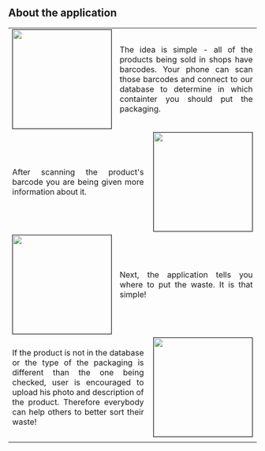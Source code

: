 <div>
  <h2>About the application</h2>
  <style type="text/css">
table {
  border:0px solid black;
}
</style>
  <table style="width:100%">
  <tr>
    <td><img src="/assets/1.png" width="200px" border="1px"></td>
    <td colspan="2"><p align=" justify">The idea is simple - all of the products being sold in shops have barcodes. Your phone can scan those barcodes and connect to our database to determine in which containter you should put the packaging.</p></td> 
  </tr>
  <tr>
    <td colspan="2"><p align=" justify">After scanning the product's barcode you are being given more information about it. </p></td>
    <td><img src="/assets/2.png" width="200px" border="1px" align="right"></td>
  </tr>
  <tr>
    <td><img src="/assets/3.png" width="200px" border="1px"></td>
    <td colspan="2"><p align=" justify">Next, the application tells you where to put the waste. It is that simple!</p></td>
  </tr>
  <tr>
    <td colspan="2"><p align=" justify">If the product is not in the database or the type of the packaging is different than the one being checked, user is encouraged to upload his photo and description of the product. Therefore everybody can help others to better sort their waste!</p></td>
    <td><img src="/assets/4.png" width="200px" border="1px" align="right"></td>
  </tr>
  <tr>
    <td style="width:33%"></td>
    <td style="width:33%"></td>
    <td style="width:33%"></td>
  </tr>
</table>
</div>
